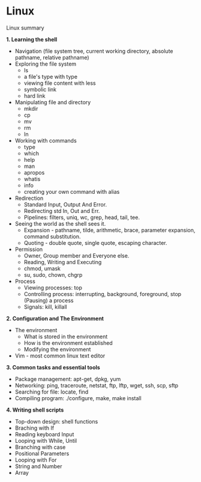 # Linux
Linux summary

**1. Learning the shell**
  - Navigation (file system tree, current working directory, absolute pathname, relative pathname)
  - Exploring the file system
    + ls
    + a file's type with type
    + viewing file content with less
    + symbolic link
    + hard link
  - Manipulating file and directory
    + mkdir
    + cp
    + mv
    + rm
    + ln
  - Working with commands
    + type 
    + which
    + help
    + man
    + apropos
    + whatis
    + info
    + creating your own command with alias
  - Redirection
    + Standard Input, Output And Error.
    + Redirecting std In, Out and Err.
    + Pipelines: filters, uniq, wc, grep, head, tail, tee.
  - Seeing the world as the shell sees it.
    + Expansion - pathname, tilde, arithmetic, brace, parameter expansion, command substitution.
    + Quoting - double quote, single quote, escaping character.
  - Permission
    + Owner, Group member and Everyone else.
    + Reading, Writing and Executing
    + chmod, umask
    + su, sudo, chown, chgrp
  - Process
    + Viewing processes: top
    + Controlling process: interrupting, background, foreground, stop (Pausing) a process
    + Signals: kill, killall
    
**2. Configuration and The Environment**
  - The environment
    + What is stored in the environment
    + How is the environment established
    + Modifying the environment
  - Vim - most common linux text editor
  
**3. Common tasks and essential tools**
  - Package management: apt-get, dpkg, yum
  - Networking: ping, traceroute, netstat, ftp, lftp, wget, ssh, scp, sftp
  - Searching for file: locate, find
  - Compiling program: ./configure, make, make install
  
**4. Writing shell scripts**
  - Top-down design: shell functions
  - Braching with If
  - Reading keyboard Input
  - Looping with While, Until
  - Branching with case
  - Positional Parameters
  - Looping with For
  - String and Number
  - Array

